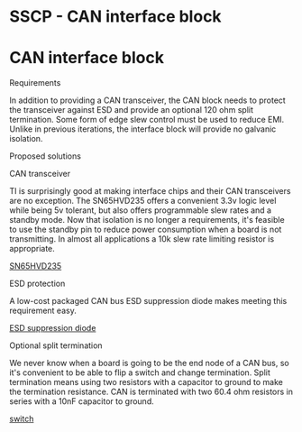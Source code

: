 # SSCP - CAN interface block

# CAN interface block

Requirements

In addition to providing a CAN transceiver, the CAN block needs to protect the transceiver against ESD and provide an optional 120 ohm split termination. Some form of edge slew control must be used to reduce EMI. Unlike in previous iterations, the interface block will provide no galvanic isolation.

Proposed solutions

CAN transceiver

TI is surprisingly good at making interface chips and their CAN transceivers are no exception. The SN65HVD235 offers a convenient 3.3v logic level while being 5v tolerant, but also offers programmable slew rates and a standby mode. Now that isolation is no longer a requirements, it's feasible to use the standby pin to reduce power consumption when a board is not transmitting. In almost all applications a 10k slew rate limiting resistor is appropriate.

[ SN65HVD235](http://www.ti.com/product/sn65hvd235)

ESD protection

A low-cost packaged CAN bus ESD suppression diode makes meeting this requirement easy.

[ ESD suppression diode](http://search.digikey.com/us/en/products/PESD2CAN,215/568-4147-1-ND/1589996)

Optional split termination

We never know when a board is going to be the end node of a CAN bus, so it's convenient to be able to flip a switch and change termination. Split termination means using two resistors with a capacitor to ground to make the termination resistance. CAN is terminated with two 60.4 ohm resistors in series with a 10nF capacitor to ground.

[ switch](http://search.digikey.com/us/en/products/204-211ST/CT204211ST-ND/267310)

